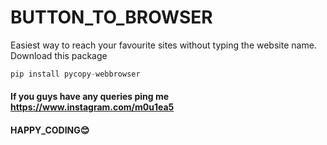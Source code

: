# BUTTON_TO_BROWSER

Easiest way to reach your favourite sites without typing the website name.
Download this package
```python
pip install pycopy-webbrowser
```
#### If you guys have any queries ping me <https://www.instagram.com/m0u1ea5>

#### HAPPY_CODING😊
